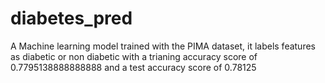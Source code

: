 # diabetes_pred

A Machine learning model trained with the PIMA dataset, it labels features as diabetic or non diabetic with a trianing accuracy score of 0.7795138888888888 and a test accuracy score of 0.78125
